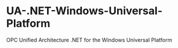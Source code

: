 # UA-.NET-Windows-Universal-Platform
OPC Unified Architecture .NET for the Windows Universal Platform
